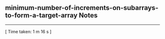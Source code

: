 <h2>minimum-number-of-increments-on-subarrays-to-form-a-target-array Notes</h2><hr>[ Time taken: 1 m 16 s ]